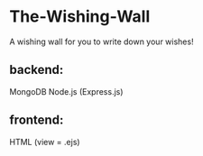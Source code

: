 # The-Wishing-Wall
A wishing wall for you to write down your wishes!

## backend:
MongoDB
Node.js (Express.js)

## frontend:
HTML (view = .ejs)
